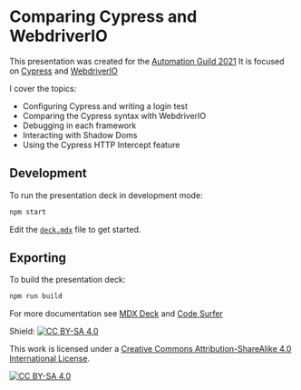 # Comparing Cypress and WebdriverIO
This presentation was created for the [Automation Guild 2021](https://guildconferences.com/ag-2021/)
It is focused on [Cypress](https://www.cypress.io/) and [WebdriverIO](https://webdriver.io/)

I cover the topics:
- Configuring Cypress and writing a login test
- Comparing the Cypress syntax with WebdriverIO
- Debugging in each framework
- Interacting with Shadow Doms
- Using the Cypress HTTP Intercept feature

## Development

To run the presentation deck in development mode:

```sh
npm start
```

Edit the [`deck.mdx`](deck.mdx) file to get started.

## Exporting

To build the presentation deck:

```sh
npm run build
```

For more documentation see [MDX Deck](https://github.com/jxnblk/mdx-deck) and [Code Surfer](https://codesurfer.pomb.us/)


Shield: [![CC BY-SA 4.0][cc-by-sa-shield]][cc-by-sa]

This work is licensed under a
[Creative Commons Attribution-ShareAlike 4.0 International License][cc-by-sa].

[![CC BY-SA 4.0][cc-by-sa-image]][cc-by-sa]

[cc-by-sa]: http://creativecommons.org/licenses/by-sa/4.0/
[cc-by-sa-image]: https://licensebuttons.net/l/by-sa/4.0/88x31.png
[cc-by-sa-shield]: https://img.shields.io/badge/License-CC%20BY--SA%204.0-lightgrey.svg
